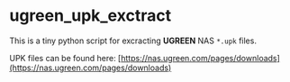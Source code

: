 # ugreen_upk_exctract

This is a tiny python script for excracting **UGREEN** NAS `*.upk` files.

UPK files can be found here: [https://nas.ugreen.com/pages/downloads](https://nas.ugreen.com/pages/downloads)
